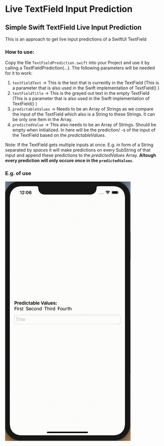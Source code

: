 # Live TextField Input Prediction

## Simple Swift TextField Live Input Prediction
This is an approach to get live input predictions of a SwiftUI TextField

### How to use:
Copy the file ```TextFieldPrediction.swift``` into your Project and use it by calling a
TextFieldPrediction(...). The following parameters will be needed
for it to work: 
1) ```textFieldText``` -> This is the text that is currently in the TextField (This is a parameter that is also used in the Swift implementation of TextField() )
2) ```textFieldTitle``` -> This is the grayed out text in the empty TextField 
(This is a parameter that is also used in the Swift implementation of TextField() )
3) ```predictableValues``` -> Needs to be an Array of Strings as we compare the input of the TextField which also is a String to these Strings. It can be only one Item in the Array.
4) ```predictedValue``` -> This also needs to be an Array of Strings. Should be empty when initialized. In here will be the prediction/ -s of the input of the TextField based on the *predictableValues*. 

Note: If the TextField gets multiple inputs at once. E.g. in form of a String separated by *spaces* it will make predictions on every SubString of that input and append these predictions to the *predictedValues* Array. **Altough every prediction will only occure once in the ```predictedValues```**.

### E.g. of use
![Example of TextFieldPrediction](Assets/Example.gif)

